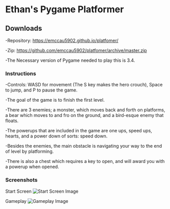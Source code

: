 # Ethan's Pygame Platformer

## Downloads

-Repository:  https://emccau5902.github.io/platfomer/

-Zip: https://github.com/emccau5902/platfomer/archive/master.zip

-The Necessary version of Pygame needed to play this is 3.4.


### Instructions
-Controls: WASD for movement (The S key makes the hero crouch), Space to jump, and P to pause the game.

-The goal of the game is to finish the first level.

-There are 3 enemies; a monster, which moves back and forth on platforms, a bear which moves to and fro on the ground, and a bird-esque enemy that floats.

-The powerups that are included in the game are one ups, speed ups, hearts, and a power down of sorts: speed down.

-Besides the enemies, the main obstacle is navigating your way to the end of level by platforming. 

-There is also a chest which requires a key to open, and will award you with a powerup when opened.


### Screenshots

Start Screen 
![Start Screen Image](https://github.com/emccau5902/platfomer/blob/master/screenshot_1.PNG)

Gameplay 
![Gameplay Image](https://github.com/emccau5902/platfomer/blob/master/screenshot_2.PNG)
